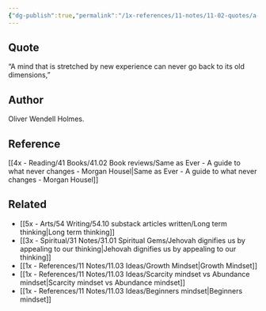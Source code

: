 ```yaml
---
{"dg-publish":true,"permalink":"/1x-references/11-notes/11-02-quotes/a-mind-that-is-stretched-by-new-experience-can-never-go-back-to-its-old-dimensions-oliver-wendell-holmes/","title":"A mind that is stretched by new experience can never go back to its old dimensions - Oliver Wendell Holmes","created":"2025-07-12T21:25:58.362+03:00","updated":"2025-07-12T22:29:30.167+03:00"}
---
```



## Quote
“A mind that is stretched by new experience can never go back to its old dimensions,”  

## Author
Oliver Wendell Holmes.

## Reference
[[4x - Reading/41 Books/41.02 Book reviews/Same as Ever - A guide to what never changes - Morgan Housel\|Same as Ever - A guide to what never changes - Morgan Housel]]

## Related
- [[5x - Arts/54 Writing/54.10 substack articles written/Long term thinking\|Long term thinking]]
- [[3x - Spiritual/31 Notes/31.01 Spiritual Gems/Jehovah dignifies us by appealing to our thinking\|Jehovah dignifies us by appealing to our thinking]]
- [[1x - References/11 Notes/11.03 Ideas/Growth Mindset\|Growth Mindset]]
- [[1x - References/11 Notes/11.03 Ideas/Scarcity mindset vs Abundance mindset\|Scarcity mindset vs Abundance mindset]]
- [[1x - References/11 Notes/11.03 Ideas/Beginners mindset\|Beginners mindset]]